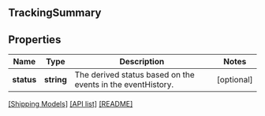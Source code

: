 ## TrackingSummary

## Properties

Name | Type | Description | Notes
------------ | ------------- | ------------- | -------------
**status** | **string** | The derived status based on the events in the eventHistory. | [optional]

[[Shipping Models]](../) [[API list]](../../Api) [[README]](../../../README.md)
